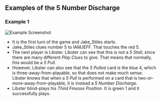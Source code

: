 ## Examples of the 5 Number Discharge

### Example 1

![Example Screenshot](https://raw.githubusercontent.com/Zamiell/hanabi-conventions/master/img/examples/5_number_discharge.png)

* It is the first turn of the game and Jake_Stiles starts.
* Jake_Stiles clues number 5 to IAMJEFF. That touches the red 5.
* The next player is Libster. Libster can see that this is not a *5 Stall*, since there are many different *Play Clues* to give. That means that normally, this would be a *5 Pull*.
* However, Libster can also see that the *5 Pulled* card is the blue 4, which is three-away-from-playable, so that does not make much sense. Libster knows that when a *5 Pull* is performed on a card that is two-or-more-away-from-playable, it is instead a *5 Number Discharge*.
* Libster blind-plays his *Third Finesse Position*. It is green 1 and it successfully plays.
